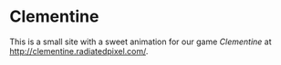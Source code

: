 Clementine
==========

This is a small site with a sweet animation for our game _Clementine_ at http://clementine.radiatedpixel.com/.
